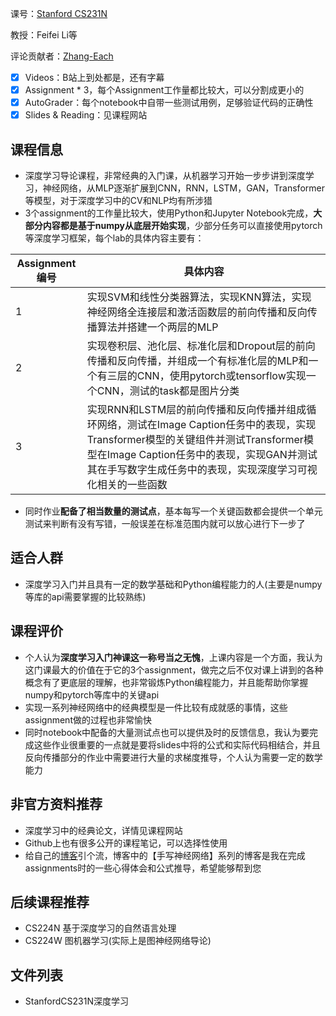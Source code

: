 课号：[Stanford CS231N](http://cs231n.stanford.edu/)

教授：Feifei Li等

评论贡献者：[Zhang-Each](https://github.com/Zhang-Each)

- [X] Videos：B站上到处都是，还有字幕
- [X] Assignment * 3，每个Assignment工作量都比较大，可以分割成更小的
- [X] AutoGrader：每个notebook中自带一些测试用例，足够验证代码的正确性
- [X] Slides & Reading：见课程网站

## 课程信息

- 深度学习导论课程，非常经典的入门课，从机器学习开始一步步讲到深度学习，神经网络，从MLP逐渐扩展到CNN，RNN，LSTM，GAN，Transformer等模型，对于深度学习中的CV和NLP均有所涉猎
- 3个assignment的工作量比较大，使用Python和Jupyter Notebook完成，**大部分内容都是基于numpy从底层开始实现**，少部分任务可以直接使用pytorch等深度学习框架，每个lab的具体内容主要有：

| Assignment编号 | 具体内容                                                     |
| -------------- | ------------------------------------------------------------ |
| 1              | 实现SVM和线性分类器算法，实现KNN算法，实现神经网络全连接层和激活函数层的前向传播和反向传播算法并搭建一个两层的MLP |
| 2              | 实现卷积层、池化层、标准化层和Dropout层的前向传播和反向传播，并组成一个有标准化层的MLP和一个有三层的CNN，使用pytorch或tensorflow实现一个CNN，测试的task都是图片分类 |
| 3              | 实现RNN和LSTM层的前向传播和反向传播并组成循环网络，测试在Image Caption任务中的表现，实现Transformer模型的关键组件并测试Transformer模型在Image Caption任务中的表现，实现GAN并测试其在手写数字生成任务中的表现，实现深度学习可视化相关的一些函数 |

- 同时作业**配备了相当数量的测试点**，基本每写一个关键函数都会提供一个单元测试来判断有没有写错，一般误差在标准范围内就可以放心进行下一步了

## 适合人群

- 深度学习入门并且具有一定的数学基础和Python编程能力的人(主要是numpy等库的api需要掌握的比较熟练)

## 课程评价

- 个人认为**深度学习入门神课这一称号当之无愧**，上课内容是一个方面，我认为这门课最大的价值在于它的3个assignment，做完之后不仅对课上讲到的各种概念有了更底层的理解，也非常锻炼Python编程能力，并且能帮助你掌握numpy和pytorch等库中的关键api
- 实现一系列神经网络中的经典模型是一件比较有成就感的事情，这些assignment做的过程也非常愉快
- 同时notebook中配备的大量测试点也可以提供及时的反馈信息，我认为要完成这些作业很重要的一点就是要将slides中将的公式和实际代码相结合，并且反向传播部分的作业中需要进行大量的求梯度推导，个人认为需要一定的数学能力

## 非官方资料推荐

- 深度学习中的经典论文，详情见课程网站
- Github上也有很多公开的课程笔记，可以选择性使用
- 给自己的[博客](https://zhang-each.github.io/)引个流，博客中的【手写神经网络】系列的博客是我在完成assignments时的一些心得体会和公式推导，希望能够帮到您

## 后续课程推荐

- CS224N 基于深度学习的自然语言处理
- CS224W 图机器学习(实际上是图神经网络导论)

## 文件列表

- StanfordCS231N深度学习
